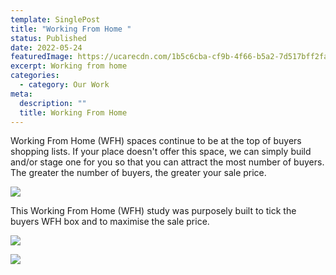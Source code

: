 ```yaml
---
template: SinglePost
title: "Working From Home "
status: Published
date: 2022-05-24
featuredImage: https://ucarecdn.com/1b5c6cba-cf9b-4f66-b5a2-7d517bff2fa2/-/preview/
excerpt: Working from home
categories:
  - category: Our Work
meta:
  description: ""
  title: Working From Home
---
```

Working From Home (WFH) spaces continue to be at the top of buyers shopping lists.  If your place doesn't offer this space, we can simply build and/or stage one for you so that you can attract the most number of buyers.  The greater the number of buyers, the greater your sale price.



![](https://ucarecdn.com/5c3d5e39-c180-4d6e-9f95-75ec7c78e76a/)

This Working From Home (WFH) study was purposely built to tick the buyers WFH box and to maximise the sale price.

![](https://ucarecdn.com/34c353cb-4fed-4be9-a3e0-7182a25e150a/)





![](https://ucarecdn.com/49b4480b-f540-4914-827c-a5022b4e5787/)